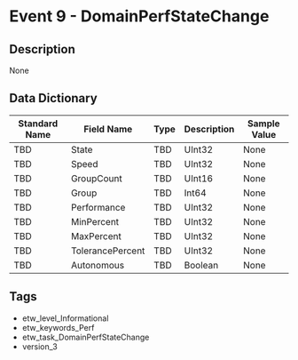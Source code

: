 # Event 9 - DomainPerfStateChange

## Description
None

## Data Dictionary
|Standard Name|Field Name|Type|Description|Sample Value|
|---|---|---|---|---|
|TBD|State|TBD|UInt32|None|None|
|TBD|Speed|TBD|UInt32|None|None|
|TBD|GroupCount|TBD|UInt16|None|None|
|TBD|Group|TBD|Int64|None|None|
|TBD|Performance|TBD|UInt32|None|None|
|TBD|MinPercent|TBD|UInt32|None|None|
|TBD|MaxPercent|TBD|UInt32|None|None|
|TBD|TolerancePercent|TBD|UInt32|None|None|
|TBD|Autonomous|TBD|Boolean|None|None|

## Tags
* etw_level_Informational
* etw_keywords_Perf
* etw_task_DomainPerfStateChange
* version_3